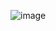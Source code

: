 ![image](https://github.com/Chrstphrcrtr/Chrstphrcrtr.github.io/assets/156831678/81fa67a3-1e1d-4af3-8ba8-d2ec1ddc9058)

